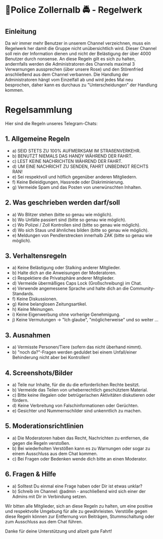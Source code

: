 # 🚨Police Zollernalb 🚔 - Regelwerk

## Einleitung

Da wir immer mehr Benutzer in unserem Channel verzeichnen, muss ein Regelwerk her damit die Gruppe nicht unübersichtlich wird.
Dieser Channel soll rein der Information dienen und nicht der Belästigung der über 4000 Benutzer durch nonsense.
An diese Regeln gilt es sich zu halten, andernfalls werden die Administratoren des Channels maximal 3 Verwarnungen aussprechen (über unsere Rose) und den Störenfried anschließend aus dem Channel verbannen.
Die Handlung der Administratoren hängt vom Einzelfall ab und wird jedes Mal neu besprochen, daher kann es durchaus zu "Unterscheidungen" der Handlung kommen.


# Regelsammlung

Hier sind die Regeln unseres Telegram-Chats:

## 1. Allgemeine Regeln

- a) SEID STETS ZU 100% AUFMERKSAM IM STRAßENVERKEHR.
- b) BENUTZT NIEMALS DAS HANDY WÄHREND DER FAHRT.
- c) LEST KEINE NACHRICHTEN WÄHREND DER FAHRT.
- d) UM EINE NACHRICHT ZU SENDEN, FAHRT UNBEDINGT RECHTS RAN!
- e) Sei respektvoll und höflich gegenüber anderen Mitgliedern.
- f) Keine Beleidigungen, Hassrede oder Diskriminierung.
- g) Vermeide Spam und das Posten von unerwünschten Inhalten.


## 2. Was geschrieben werden darf/soll

- a) Wo Blitzer stehen (bitte so genau wie möglich).
- b) Wo Unfälle passiert sind (bitte so genau wie möglich).
- c) Wo Polizei / Zoll Kontrollen sind (bitte so genau wie möglich).
- d) Wo sich Staus und ähnliches bilden (bitte so genau wie möglich).
- e) Meldungen von Pendlerstrecken innerhalb ZAK (bitte so genau wie möglich).


## 3. Verhaltensregeln

- a) Keine Belästigung oder Stalking anderer Mitglieder.
- b) Halte dich an die Anweisungen der Moderatoren.
- c) Respektiere die Privatsphäre anderer Mitglieder.
- d) Vermeide übermäßiges Caps Lock (Großschreibung) im Chat.
- e) Verwende angemessene Sprache und halte dich an die Community-Standards.
- f) Keine Diskussionen.
- g) Keine belanglosen Zeitungsartikel.
- h) Keine Meinungen.
- i) Keine Eigenwerbung ohne vorherige Genehmigung.
- j) Keine Vermutungen -> "Ich glaube", "möglicherweise" und so weiter ...


## 3. Ausnahmen
- a) Vermisste Personen/Tiere (sofern das nicht überhand nimmt).
- b) "noch da?"-Fragen werden geduldet bei einem Unfall/einer Behinderung nicht aber bei Kontrollen!


## 4. Screenshots/Bilder

- a) Teile nur Inhalte, für die du die erforderlichen Rechte besitzt.
- b) Vermeide das Teilen von urheberrechtlich geschütztem Material.
- c) Bitte keine illegalen oder betrügerischen Aktivitäten diskutieren oder fördern.
- d) Keine Verbreitung von Falschinformationen oder Gerüchten.
- e) Gesichter und Nummernschilder sind unkenntlich zu machen.


## 5. Moderationsrichtlinien

- a) Die Moderatoren haben das Recht, Nachrichten zu entfernen, die gegen die Regeln verstoßen.
- b) Bei wiederholten Verstößen kann es zu Warnungen oder sogar zu einem Ausschluss aus dem Chat kommen.
- c) Bei Fragen oder Bedenken wende dich bitte an einen Moderator.


## 6. Fragen & Hilfe

- a) Solltest Du einmal eine Frage haben oder Dir ist etwas unklar?
- b) Schreib im Channel: @admin - anschließend wird sich einer der Admins mit Dir in Verbindung setzen.


Wir bitten alle Mitglieder, sich an diese Regeln zu halten, um eine positive und respektvolle Umgebung für alle zu gewährleisten. Verstöße gegen diese Regeln können zur Entfernung von Beiträgen, Stummschaltung oder zum Ausschluss aus dem Chat führen.

Danke für deine Unterstützung und allzeit gute Fahrt!
